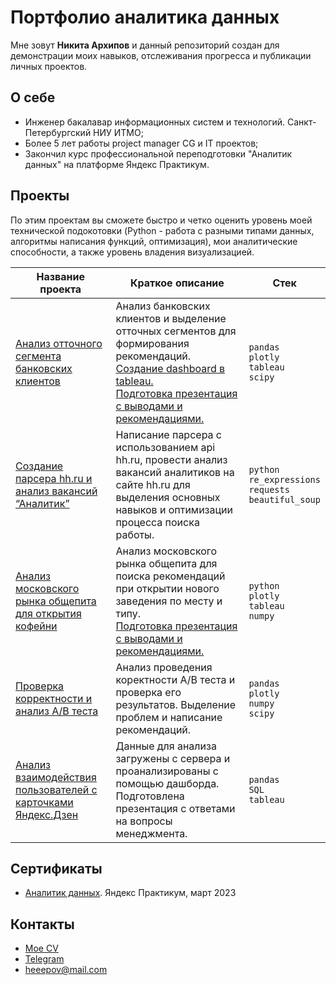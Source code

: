 # Портфолио аналитика данных
Мне зовут **Никита Архипов** и данный репозиторий создан для демонстрации моих навыков, отслеживания прогресса и публикации личных проектов.

## О себе

- Инженер бакалавар информационных систем и технологий. Санкт-Петербургский НИУ ИТМО;
- Более 5 лет работы project manager CG и IT проектов;
- Закончил курс профессиональной переподготовки "Аналитик данных" на платформе Яндекс Практикум.

## Проекты

По этим проектам вы сможете быстро и четко оценить уровень моей технической подокотовки (Python - работа с разными типами данных, алгоритмы написания функций, оптимизация), мои аналитические способности, а также уровень владения визуализацией.

|Название проекта|Краткое описание|Стек|
|----------|----------|----------|
|[Анализ отточного сегмента банковских клиентов](https://nbviewer.org/github/heepov/analyst_portfolio/blob/4e589f6cc4b16ef98e651cac289ef4b5223f18fc/bank/bank_main.ipynb)|Анализ банковских клиентов и выделение отточных сегментов для формирования рекомендаций.</br>[Создание dashboard в tableau.](https://public.tableau.com/views/final_project_16769750065530/Dashboard1?:language=en-US&:display_count=n&:origin=viz_share_link)</br>[Подготовка презентация с выводами и рекомендациями.](https://disk.yandex.ru/i/uMuxsjAy5SBizQ)|`pandas`</br>`plotly`</br>`tableau`</br>`scipy`|
|[Создание парсера hh.ru и анализ вакансий “Аналитик”](https://nbviewer.org/github/heepov/analyst_portfolio/blob/42c2e6765ab8d90e04c91407f93e1ed8acf462ab/hh_parcer/parcer_hh.ipynb)|Написание парсера с использованием api hh.ru, провести анализ вакансий аналитиков на сайте hh.ru для выделения основных навыков и оптимизации процесса поиска работы.|`python`</br>`re_expressions`</br>`requests`</br>`beautiful_soup`|
|[Анализ московского рынка общепита для открытия кофейни](https://nbviewer.org/github/heepov/analyst_portfolio/blob/4e3816287d3ee410a5a4a7fb8242cec62860e7ae/cafe/cafe.ipynb)|Анализ московского рынка общепита для поиска рекомендаций при открытии нового заведения по месту и типу.</br>[Подготовка презентация с выводами и рекомендациями.](https://disk.yandex.ru/i/yF1rX8KEr4lQ9w)|`python`</br>`plotly`</br>`tableau`</br>`numpy`|
|[Проверка корректности и анализ А/В теста](https://nbviewer.org/github/heepov/analyst_portfolio/blob/96aee44b9d7b42ea8600a369821f9cb8d3cbf170/ab_test/ab.ipynb)|Анализ проведения коректности А/В теста и проверка его результатов. Выделение проблем и написание рекомендаций.|`pandas`</br>`plotly`</br>`numpy`</br>`scipy`|
|[Анализ взаимодействия пользователей с карточками Яндекс.Дзен](https://public.tableau.com/views/project_009/Dashboard1?:language=en-US&:display_count=n&:origin=viz_share_link)|Данные для анализа загружены с сервера и проанализированы с помощью дашборда. Подготовлена презентация с ответами на вопросы менеджмента.|`pandas`</br>`SQL`</br>`tableau`|

## Сертификаты
- [Аналитик данных](https://). Яндекс Практикум, март 2023

## Контакты
- [Мое CV](https://)
- [Telegram](https://t.me/heepov)
- [heeepov@mail.com](mailto:heeepov@mail.com)

